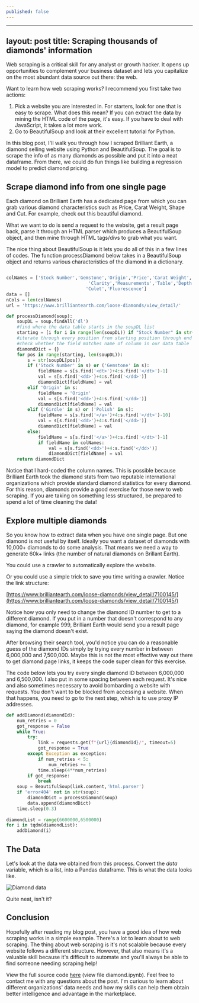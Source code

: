 ```yaml
---
published: false
---
```

---
layout: post
title: Scraping thousands of diamonds' information
---

Web scraping is a critical skill for any analyst or growth hacker. It opens up opportunities to complement your business dataset and lets you capitalize on the most abundant data source out there: the web. 

Want to learn how web scraping works? I recommend you first take two actions:
1. Pick a website you are interested in. For starters, look for one that is easy to scrape. What does this mean? If you can extract the data by mining the HTML code of the page, it's easy. If you have to deal with JavaScript, it takes a lot more work.
2. Go to BeautifulSoup and look at their excellent tutorial for Python.

In this blog post, I'll walk you through how I scraped Brilliant Earth, a diamond selling website using Python and BeautifulSoup. The goal is to scrape the info of as many diamonds as possible and put it into a neat dataframe. From there, we could do fun things like building a regression model to predict diamond pricing. 

## Scrape diamond info from one single page
Each diamond on Brilliant Earth has a dedicated page from which you can grab various diamond characteristics such as Price, Carat Weight, Shape and Cut. For example, check out this beautiful diamond.

What we want to do is send a request to the website, get a result page back, parse it through an HTML parser which produces a BeautifulSoup object, and then mine through HTML tags/divs to grab what you want. 

The nice thing about BeautifulSoup is it lets you do all of this in a few lines of codes. The function processDiamond below takes in a BeautifulSoup object and returns various characteristics of the diamond in a dictionary. 

```python

colNames = ['Stock Number','Gemstone','Origin','Price','Carat Weight','Shape','Cut','Color',
                               'Clarity','Measurements','Table','Depth','Symmetry','Polish', 'Girdle',
                              'Culet','Fluorescence']
data = []
nCols = len(colNames)
url = 'https://www.brilliantearth.com/loose-diamonds/view_detail/'

def processDiamond(soup):
    soupDL = soup.findAll('dl')
    #find where the data table starts in the soupDL list
    starting = [i for i in range(len(soupDL)) if "Stock Number" in str(soupDL[i])][0]
    #iterate through every position from starting position through end of soupDL list
    #check whether the field matches name of column in our data table
    diamondDict = {}
    for pos in range(starting, len(soupDL)):
        s = str(soupDL[pos])
        if ('Stock Number' in s) or ('Gemstone' in s):
            fieldName = s[s.find('<dt>')+4:s.find('</dt>')-1]
            val = s[s.find('<dd>')+4:s.find('</dd>')]
            diamondDict[fieldName] = val
        elif 'Origin' in s:
            fieldName = 'Origin'
            val = s[s.find('<dd>')+4:s.find('</dd>')]
            diamondDict[fieldName] = val
        elif ('Girdle' in s) or ('Polish' in s):
            fieldName = s[s.find('</a>')+4:s.find('</dt>')-10]
            val = s[s.find('<dd>')+4:s.find('</dd>')]
            diamondDict[fieldName] = val
        else:
            fieldName = s[s.find('</a>')+4:s.find('</dt>')-1]
            if fieldName in colNames:
                val = s[s.find('<dd>')+4:s.find('</dd>')]
                diamondDict[fieldName] = val
    return diamondDict

```

Notice that I hard-coded the column names. This is possible because Brilliant Earth took the diamond stats from two reputable international organizations which provide standard diamond statistics for every diamond. For this reason, diamonds provide a good exercise for those new to web scraping. If you are taking on something less structured, be prepared to spend a lot of time cleaning the data! 

## Explore multiple diamonds 
So you know how to extract data when you have one single page. But one diamond is not useful by itself. Ideally you want a dataset of diamonds with 10,000+ diamonds to do some analysis. That means we need a way to generate 60k+ links (the number of natural diamonds on Brillant Earth).

You could use a crawler to automatically explore the website. 

Or you could use a simple trick to save you time writing a crawler. Notice the link structure:

[https://www.brilliantearth.com/loose-diamonds/view_detail/7100145/](https://www.brilliantearth.com/loose-diamonds/view_detail/7100145/)

Notice how you only need to change the diamond ID number to get to a different diamond. If you put in a number that doesn't correspond to any diamond, for example 999, Brilliant Earth would send you a result page saying the diamond doesn't exist. 

After browsing their search tool, you'd notice you can do a reasonable guess of the diamond IDs simply by trying every number in between 6,000,000 and 7,500,000. Maybe this is not the most effective way out there to get diamond page links, it keeps the code super clean for this exercise.

The code below lets you try every single diamond ID between 6,000,000 and 6,500,000. I also put in some spacing between each request. It's nice and also sometimes necessary to avoid bombarding a website with requests. You don't want to be blocked from accessing a website. When that happens, you need to go to the next step, which is to use proxy IP addresses.

```python
def addDiamond(diamondId):
    num_retries = 0
    got_response = False
    while True:
        try:
            link = requests.get(f"{url}{diamondId}/", timeout=5)
            got_response = True
        except Exception as exception:
            if num_retries < 5:
                num_retries += 1
            time.sleep(4**num_retries)
        if got_response:
            break
    soup = BeautifulSoup(link.content,'html.parser')
    if 'error404' not in str(soup):        
        diamondDict = processDiamond(soup)
        data.append(diamondDict)
    time.sleep(0.3)
    
diamondList = range(6600000,6500000)
for i in tqdm(diamondList):
    addDiamond(i)
```

## The Data
Let's look at the data we obtained from this process. Convert the _data_ variable, which is a list, into a Pandas dataframe. This is what the data looks like. 

![Diamond data]({{site.baseurl}}/images/diamondData.PNG)

Quite neat, isn't it?
      
## Conclusion
Hopefully after reading my blog post, you have a good idea of how web scraping works in a simple example. There's a lot to learn about to web scraping. The thing about web scraping is it's not scalable because every website follows a different structure. However, that also means it's a valuable skill because it's difficult to automate and you'll always be able to find someone needing scraping help!

View the full source code [here](https://github.com/madebyelise/diamond) (view file diamond.ipynb). Feel free to contact me with any questions about the post. I'm curious to learn about different organizations' data needs and how my skills can help them obtain better intelligence and advantage in the marketplace.

